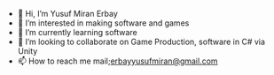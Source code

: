 - 👋 Hi, I’m Yusuf Miran Erbay
- 👀 I’m interested in making software and games
- 🌱 I’m currently learning software
- 💞️ I’m looking to collaborate on Game Production, software in C# via Unity
- 📫 How to reach me mail;erbayyusufmiran@gmail.com 

<!---
yusuferbay/yusuferbay is a ✨ special ✨ repository because its `README.md` (this file) appears on your GitHub profile.
You can click the Preview link to take a look at your changes.
--->
